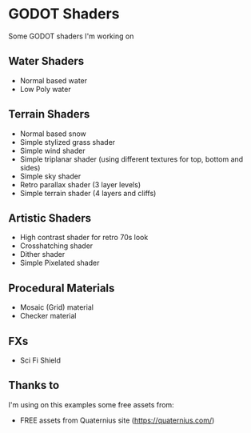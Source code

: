 # GODOT Shaders

Some GODOT shaders I'm working on

## Water Shaders
- Normal based water
- Low Poly water

## Terrain Shaders
- Normal based snow
- Simple stylized grass shader
- Simple wind shader
- Simple triplanar shader (using different textures for top, bottom and sides)
- Simple sky shader
- Retro parallax shader (3 layer levels)
- Simple terrain shader (4 layers and cliffs)

## Artistic Shaders
- High contrast shader for retro 70s look
- Crosshatching shader
- Dither shader
- Simple Pixelated shader

## Procedural Materials
- Mosaic (Grid) material
- Checker material

## FXs
- Sci Fi Shield


## Thanks to

I'm using on this examples some free assets from:

- FREE assets from Quaternius site (https://quaternius.com/)
